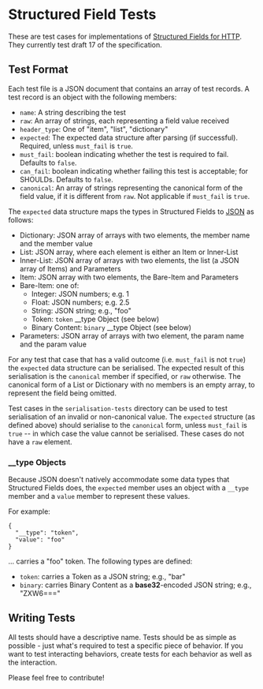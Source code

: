# Structured Field Tests

These are test cases for implementations of [Structured Fields for HTTP](http://httpwg.org/http-extensions/draft-ietf-httpbis-header-structure.html). They currently test draft 17 of the specification.

## Test Format

Each test file is a JSON document that contains an array of test records. A test record is an
object with the following members:

- `name`: A string describing the test
- `raw`: An array of strings, each representing a field value received
- `header_type`: One of "item", "list", "dictionary"
- `expected`: The expected data structure after parsing (if successful). Required, unless `must_fail` is `true`.
- `must_fail`: boolean indicating whether the test is required to fail. Defaults to `false`.
- `can_fail`: boolean indicating whether failing this test is acceptable; for SHOULDs. Defaults to `false`.
- `canonical`: An array of strings representing the canonical form of the field value, if it is different from `raw`. Not applicable if `must_fail` is `true`.

The `expected` data structure maps the types in Structured Fields to [JSON](https://tools.ietf.org/html/rfc8259) as follows:

* Dictionary: JSON array of arrays with two elements, the member name and the member value
* List: JSON array, where each element is either an Item or Inner-List
* Inner-List: JSON array of arrays with two elements, the list (a JSON array of Items) and Parameters
* Item: JSON array with two elements, the Bare-Item and Parameters
* Bare-Item: one of:
   * Integer: JSON numbers; e.g. 1
   * Float: JSON numbers; e.g. 2.5
   * String: JSON string; e.g., "foo"
   * Token: `token` __type Object (see below)
   * Binary Content: `binary` __type Object (see below)
* Parameters: JSON array of arrays with two element, the param name and the param value

For any test that case that has a valid outcome (i.e. `must_fail` is not `true`) the `expected`
data structure can be serialised.  The expected result of this serialisation is the `canonical`
member if specified, or `raw` otherwise.  The canonical form of a List or Dictionary with no
members is an empty array, to represent the field being omitted.

Test cases in the `serialisation-tests` directory can be used to test serialisation of an invalid
or non-canonical value.  The `expected` structure (as defined above) should serialise to the
`canonical` form, unless `must_fail` is `true` -- in which case the value cannot be serialised.
These cases do not have a `raw` element.

### __type Objects

Because JSON doesn't natively accommodate some data types that Structured Fields does, the `expected` member uses an object with a `__type` member and a `value` member to represent these values. 

For example:

~~~
{
  "__type": "token",
  "value": "foo"
}
~~~

... carries a "foo" token. The following types are defined:

* `token`: carries a Token as a JSON string; e.g., "bar"
* `binary`: carries Binary Content as a **base32**-encoded JSON string; e.g., "ZXW6==="


## Writing Tests

All tests should have a descriptive name. Tests should be as simple as possible - just what's
required to test a specific piece of behavior. If you want to test interacting behaviors, create
tests for each behavior as well as the interaction.

Please feel free to contribute!
